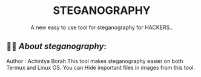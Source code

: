 <h1 align="center">STEGANOGRAPHY</h1>
<p align="center">
      A new easy to use tool for steganography for HACKERS..
</p>

## 👨‍💻 ***About steganography***:
Author : Achintya Borah
This tool makes steganography easier on both Termux and Linux OS. You can Hide important files in images from this tool.

